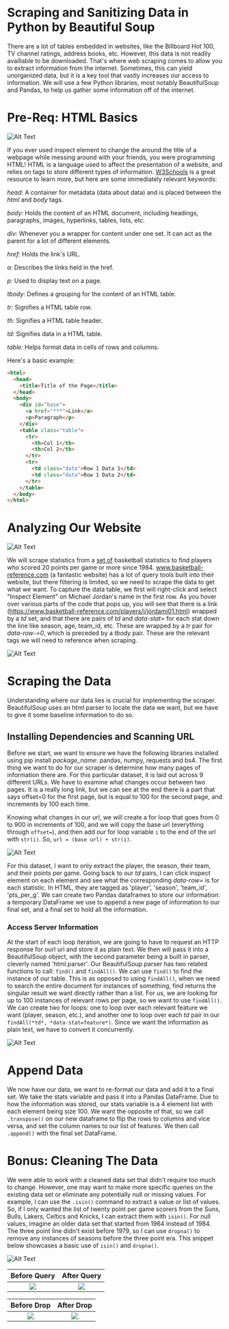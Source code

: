 # Scraping and Sanitizing Data in Python by Beautiful Soup

There are a lot of tables embedded in websites, like the Billboard Hot 100, TV channel ratings, address books, etc. However, this data is not readily availlable to be downloaded. That's where web scraping comes to allow you to extract information from the internet. Sometimes, this can yield unorganized data, but it is a key tool that vastly increases our access to information. We will use a few Python libraries, most notably BeautifulSoup and Pandas, to help us gather some information off of the internet. 

# Pre-Req: HTML Basics

![Alt Text](https://i.imgur.com/kVOdBf7.png)

If you ever used inspect element to change the around the title of a webpage while messing around with your friends, you were programming HTML! HTML is a language used to affect the presentation of a website, and relies on tags to store different types of information. [W3Schools](https://www.w3schools.com/tags/) is a great resource to learn more, but here are some immediately relevant keywords:

*head:* A container for metadata (data about data) and is placed between the *html* and *body* tags.

*body:* Holds the content of an HTML document, including headings, paragraphs, images, hyperlinks, tables, lists, etc.

*div:* Whenever you a wrapper for content under one set. It can act as the parent for a lot of different elements. 

*href:* Holds the link's URL.

*a:* Describes the links held in the href.

*p:* Used to display text on a page.

*tbody:* Defines a grouping for the content of an HTML table.

*tr:* Signifies a HTML table row.

*th:* Signifies a HTML table header.

*td:* Signifies data in a HTML table.

*table:* Helps format data in cells of rows and columns.

Here's a basic example:
```html
<html>
  <head>
    <title>Title of the Page</title>
  </head>
  <body>
    <div id="base">
      <a href="***">Link</a>
      <p>Paragraph</p>
    </div>
    <table class="table">
      <tr>
        <th>Col 1</th>
        <th>Col 2</th>
      </tr>
      <tr>
        <td class="data">Row 1 Data 1</td>
        <td class="data">Row 1 Data 2</td>
      </tr>
    </table>
  </body>
</html>
```

# Analyzing Our Website

![Alt Text](https://d2p3bygnnzw9w3.cloudfront.net/req/202005291/logos/bbr-logo.svg)

We will scrape statistics from a [set of](https://www.basketball-reference.com/play-index/psl_finder.cgi?request=1&match=single&type=per_game&per_minute_base=36&per_poss_base=100&lg_id=NBA&is_playoffs=N&year_min=1985&year_max=2020&franch_id=&season_start=1&season_end=-1&age_min=0&age_max=99&shoot_hand=&height_min=0&height_max=99&birth_country_is=Y&birth_country=&birth_state=&college_id=&draft_year=&is_active=&debut_yr_nba_start=&debut_yr_nba_end=&is_hof=&is_as=&as_comp=gt&as_val=0&award=&pos_is_g=Y&pos_is_gf=Y&pos_is_f=Y&pos_is_fg=Y&pos_is_fc=Y&pos_is_c=Y&pos_is_cf=Y&qual=&c1stat=pts_per_g&c1comp=gt&c1val=20&c2stat=&c2comp=&c2val=&c3stat=&c3comp=&c3val=&c4stat=&c4comp=&c4val=&c5stat=&c5comp=&c6mult=&c6stat=&order_by=pts_per_g&order_by_asc=&offset=0) basketball statistics to find players who scored 20 points per game or more since 1984. www.basketball-reference.com (a fantastic website) has a lot of query tools built into their website, but there filtering is limited, so we need to scrape the data to get what we want. To capture the data table, we first will right-click and select "Inspect Element" on Michael Jordan's name in the first row. As you hover over various parts of the code that pops up, you will see that there is a link (https://www.basketball-reference.com/players/j/jordami01.html) wrapped by a *td* set, and that there are pairs of *td* and *data-stat=* for each stat down the line like season, age, team_id, etc. These are wrapped by a *tr* pair for *data-row-=0*, which is preceded by a *tbody* pair. These are the relevant tags we will need to reference when scraping.

![Alt Text](https://i.imgur.com/g8mi9vx.png)

# Scraping the Data

Understanding where our data lies is crucial for implementing the scraper. BeautifulSoup uses an html parser to locate the data we want, but we have to give it some baseline information to do so. 

## Installing Dependencies and Scanning URL

Before we start, we want to ensure we have the following libraries installed using pip install *package_name*: pandas, numpy, requests and bs4. The first thing we want to do for our scraper is determine how many pages of information there are. For this particular dataset, it is laid out across 9 different URLs. We have to examine what changes occur between two pages. It is a really long link, but we can see at the end there is a part that says offset=0 for the first page, but is equal to 100 for the second page, and increments by 100 each time. 

Knowing what changes in our url, we will create a for loop that goes from 0 to 900 in increments of 100, and we will copy the base url (everything through `offset=`), and then add our for loop variable `i` to the end of the url with `str(i)`. So, `url = (base url) + str(i)`.

![Alt Text](https://i.imgur.com/XQu2tug.png)

For this dataset, I want to only extract the player, the season, their team, and their points per game. 
Going back to our *td* pairs, I can click inspect element on each element and see what the corresponding *data-row=* is for each statistic. In HTML, they are tagged as 'player', 'season', 'team_id', 'pts_per_g'. We can create two Pandas dataframes to store our information: a temporary DataFrame we use to append a new page of information to our final set, and a final set to hold all the information.

### Access Server Information

At the start of each loop iteration, we are going to have to request an HTTP response for ourl url and store it as plain text. We then will pass it into a BeautifulSoup object, with the second parameter being a built in parser, cleverly named 'html.parser'. Our BeautifulSoup parser has two related functions to call: `find()` and `findAll()`. We can use `find()` to find the instance of our table. This is as opposed to using `findAll()`, when we need to search the entire document for instances of something, find returns the singular result we want directly rather than a list. For us, we are looking for up to 100 instances of relevant rows per page, so we want to use `findAll()`. We can create two for loops: one to loop over each relevant feature we want (player, season, etc.), and another one to loop over each *td* pair in our `findAll(*td*, *data-stat=feature*)`. Since we want the information as plain text, we have to convert it concurrently.

![Alt Text](https://i.imgur.com/l5MaQso.png)

# Append Data

We now have our data, we want to re-format our data and add it to a final set. We take the stats variable and pass it into a Pandas DataFrame. Due to how the information was stored, our stats variable is a 4 element list with each element being size 100. We want the opposite of that, so we call `.transpose()` on our new dataframe to flip the rows to columns and vice versa, and set the column names to our list of features. We then call `.append()` with the final set DataFrame.

# Bonus: Cleaning The Data

We were able to work with a cleaned data set that didn't require too much to change. However, one may want to make more specific queries on the existing data set or eliminate any potentially null or missing values. For example, I can use the `.isin()` command to extract a value or list of values. So, if I only wanted the list of twenty point per game scorers from the Suns, Bulls, Lakers, Celtics and Knicks, I can extract them with `isin()`. For null values, imagine an older data set that started from 1964 instead of 1984. The three point line didn't exist before 1979, so I can use `dropna()` to remove any instances of seasons before the three point era. This snippet below showcases a basic use of `isin()` and `dropna()`. 

![Alt Text](https://i.imgur.com/Mn052zQ.png)

Before Query            |  After Query
:-------------------------:|:-------------------------:
![](https://i.imgur.com/4KNhGZJ.png)  |  ![](https://i.imgur.com/d0pnUmY.png)

Before Drop            |  After Drop
:-------------------------:|:-------------------------:
![](https://i.imgur.com/1q4i4qd.png)  |  ![](https://i.imgur.com/88GuIQ4.png)
